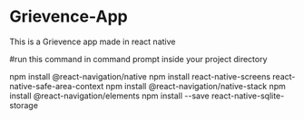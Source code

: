 # Grievence-App
This is a Grievence app made in react native

#run this command in command prompt inside your project directory

npm install @react-navigation/native
npm install react-native-screens react-native-safe-area-context
npm install @react-navigation/native-stack
npm install @react-navigation/elements
npm install --save react-native-sqlite-storage


